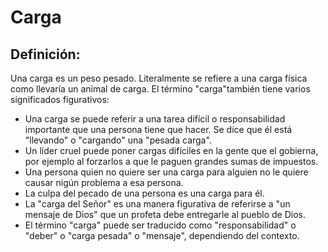 # Carga

## Definición: 

Una carga es un peso pesado. Literalmente se refiere a una carga física como llevaría un animal de carga. El término "carga"también tiene varios significados figurativos:

* Una carga se puede referir a una tarea difícil o responsabilidad importante que una persona tiene que hacer. Se dice que él está "llevando" o "cargando" una "pesada carga".
* Un líder cruel puede poner cargas difíciles en la gente que el gobierna, por ejemplo al forzarlos a que le paguen grandes sumas de impuestos.
* Una persona quien no quiere ser una carga para alguien no le quiere causar nigún problema a esa persona.
* La culpa del pecado de una persona es una carga para él.
* La "carga del Señor" es una manera figurativa de referirse a "un mensaje  de Dios" que un profeta debe entregarle al pueblo de Dios.
* El término "carga" puede ser traducido como "responsabilidad" o "deber" o "carga pesada" o "mensaje", dependiendo del contexto.

